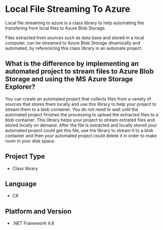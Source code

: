 # Local File Streaming To Azure
Local file streaming to azure is a class library to help automating the transfering from local files to Azure Blob Storage. 

Files extracted from sources such as data base and stored in a local computer, can be streamed to Azure Blob Storage dinamically and automated, by referenicing this class library in an automate project.

## What is the difference by implementing an automated project to stream files to Azure Blob Storage and using the MS Azure Storage Explorer?
You can create an automated project that collects files from a variety of sources that stores them locally and use this library to help your project to stream them to a blob container. You do not need to wait until the automated project finishes the processing to upload the extracted files to a blob container. This library helps your project to stream extrated files and stored locally on demand. After the file is extracted and locally stored your automated project could get this file, use the library to stream it to a blob container and then your automated project could delete it in order to make room in your disk space.

## Project Type
* Class library

## Language
* C#

## Platform and Version
* .NET Framework 4.8
